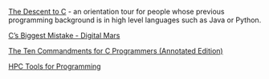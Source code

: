 [The Descent to C](https://www.chiark.greenend.org.uk/~sgtatham/cdescent/) - an orientation tour for people whose previous programming background is in high level languages such as Java or Python.

[C’s Biggest Mistake - Digital Mars](https://digitalmars.com/articles/C-biggest-mistake.html)

[The Ten Commandments for C Programmers (Annotated Edition)](https://www.lysator.liu.se/c/ten-commandments.html)

[HPC Tools for Programming](https://web.corral.tacc.utexas.edu/CompEdu/pdf/stc/hpc_programming.pdf)
